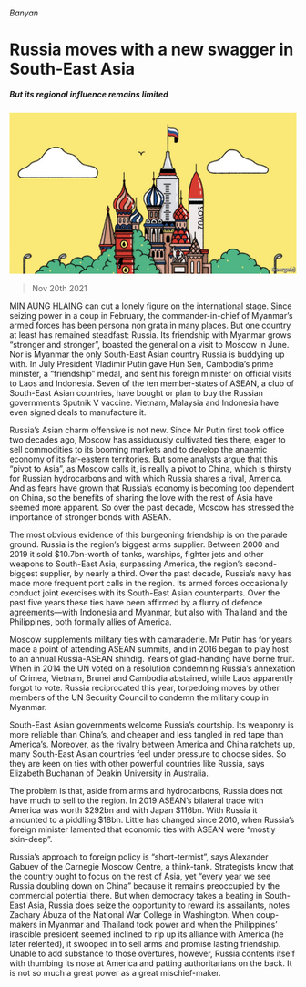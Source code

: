 ###### Banyan

# Russia moves with a new swagger in South-East Asia 

##### But its regional influence remains limited 

![image](images/20211120_ASD001_0.jpg) 

> Nov 20th 2021 

MIN AUNG HLAING can cut a lonely figure on the international stage. Since seizing power in a coup in February, the commander-in-chief of Myanmar’s armed forces has been persona non grata in many places. But one country at least has remained steadfast: Russia. Its friendship with Myanmar grows “stronger and stronger”, boasted the general on a visit to Moscow in June. Nor is Myanmar the only South-East Asian country Russia is buddying up with. In July President Vladimir Putin gave Hun Sen, Cambodia’s prime minister, a “friendship” medal, and sent his foreign minister on official visits to Laos and Indonesia. Seven of the ten member-states of ASEAN, a club of South-East Asian countries, have bought or plan to buy the Russian government’s Sputnik V vaccine. Vietnam, Malaysia and Indonesia have even signed deals to manufacture it.

Russia’s Asian charm offensive is not new. Since Mr Putin first took office two decades ago, Moscow has assiduously cultivated ties there, eager to sell commodities to its booming markets and to develop the anaemic economy of its far-eastern territories. But some analysts argue that this “pivot to Asia”, as Moscow calls it, is really a pivot to China, which is thirsty for Russian hydrocarbons and with which Russia shares a rival, America. And as fears have grown that Russia’s economy is becoming too dependent on China, so the benefits of sharing the love with the rest of Asia have seemed more apparent. So over the past decade, Moscow has stressed the importance of stronger bonds with ASEAN.


The most obvious evidence of this burgeoning friendship is on the parade ground. Russia is the region’s biggest arms supplier. Between 2000 and 2019 it sold $10.7bn-worth of tanks, warships, fighter jets and other weapons to South-East Asia, surpassing America, the region’s second-biggest supplier, by nearly a third. Over the past decade, Russia’s navy has made more frequent port calls in the region. Its armed forces occasionally conduct joint exercises with its South-East Asian counterparts. Over the past five years these ties have been affirmed by a flurry of defence agreements—with Indonesia and Myanmar, but also with Thailand and the Philippines, both formally allies of America.

Moscow supplements military ties with camaraderie. Mr Putin has for years made a point of attending ASEAN summits, and in 2016 began to play host to an annual Russia-ASEAN shindig. Years of glad-handing have borne fruit. When in 2014 the UN voted on a resolution condemning Russia’s annexation of Crimea, Vietnam, Brunei and Cambodia abstained, while Laos apparently forgot to vote. Russia reciprocated this year, torpedoing moves by other members of the UN Security Council to condemn the military coup in Myanmar.

South-East Asian governments welcome Russia’s courtship. Its weaponry is more reliable than China’s, and cheaper and less tangled in red tape than America’s. Moreover, as the rivalry between America and China ratchets up, many South-East Asian countries feel under pressure to choose sides. So they are keen on ties with other powerful countries like Russia, says Elizabeth Buchanan of Deakin University in Australia.

The problem is that, aside from arms and hydrocarbons, Russia does not have much to sell to the region. In 2019 ASEAN’s bilateral trade with America was worth $292bn and with Japan $116bn. With Russia it amounted to a piddling $18bn. Little has changed since 2010, when Russia’s foreign minister lamented that economic ties with ASEAN were “mostly skin-deep”.

Russia’s approach to foreign policy is “short-termist”, says Alexander Gabuev of the Carnegie Moscow Centre, a think-tank. Strategists know that the country ought to focus on the rest of Asia, yet “every year we see Russia doubling down on China” because it remains preoccupied by the commercial potential there. But when democracy takes a beating in South-East Asia, Russia does seize the opportunity to reward its assailants, notes Zachary Abuza of the National War College in Washington. When coup-makers in Myanmar and Thailand took power and when the Philippines’ irascible president seemed inclined to rip up its alliance with America (he later relented), it swooped in to sell arms and promise lasting friendship. Unable to add substance to those overtures, however, Russia contents itself with thumbing its nose at America and patting authoritarians on the back. It is not so much a great power as a great mischief-maker.


